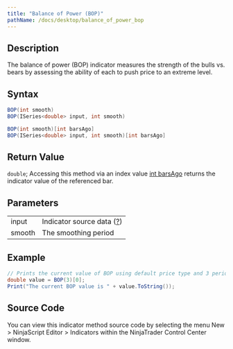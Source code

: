 ```yaml
---
title: "Balance of Power (BOP)"
pathName: /docs/desktop/balance_of_power_bop
---
```


## Description

The balance of power (BOP) indicator measures the strength of the bulls vs. bears by assessing the ability of each to push price to an extreme level.

## Syntax

```csharp
BOP(int smooth)  
BOP(ISeries<double> input, int smooth)  
```

```csharp
BOP(int smooth)[int barsAgo]  
BOP(ISeries<double> input, int smooth)[int barsAgo]  
```

## Return Value

`double`; Accessing this method via an index value [int barsAgo](/docs/desktop/barsago) returns the indicator value of the referenced bar.

## Parameters

|  |  |
| --- | --- |
| input | Indicator source data ([?](/docs/desktop/valid_input_data_for_indicator)) |
| smooth | The smoothing period |

## Example

```csharp
// Prints the current value of BOP using default price type and 3 period smoothing
double value = BOP(3)[0];
Print("The current BOP value is " + value.ToString());
```

## Source Code

You can view this indicator method source code by selecting the menu New > NinjaScript Editor > Indicators within the NinjaTrader Control Center window.
